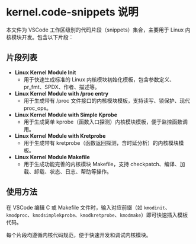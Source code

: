 # kernel.code-snippets 说明

本文件为 VSCode 工作区级别的代码片段（snippets）集合，主要用于 Linux 内核模块开发。包含以下片段：

## 片段列表

- **Linux Kernel Module Init**
  - 用于快速生成标准的 Linux 内核模块初始化模板，包含参数定义、pr_fmt、SPDX、作者、描述等。
- **Linux Kernel Module with /proc entry**
  - 用于生成带有 /proc 文件接口的内核模块模板，支持读写、锁保护、现代 proc_ops。
- **Linux Kernel Module with Simple Kprobe**
  - 用于生成简单 kprobe（函数入口探测）内核模块模板，便于监控函数调用。
- **Linux Kernel Module with Kretprobe**
  - 用于生成带有 kretprobe（函数返回探测，含时延分析）的内核模块模板。
- **Linux Kernel Module Makefile**
  - 用于生成功能完善的内核模块 Makefile，支持 checkpatch、编译、加载、卸载、状态、日志、帮助等操作。

## 使用方法

在 VSCode 编辑 C 或 Makefile 文件时，输入对应前缀（如 `kmodinit`、`kmodproc`、`kmodsimplekprobe`、`kmodkretprobe`、`kmodmake`）即可快速插入模板代码。

每个片段均遵循内核代码规范，便于快速开发和调试内核模块。
